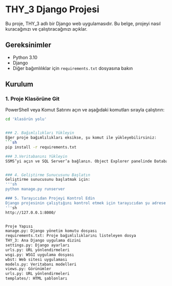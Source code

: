 # THY_3 Django Projesi

Bu proje, THY_3 adlı bir Django web uygulamasıdır. Bu belge, projeyi nasıl kuracağınızı ve çalıştıracağınızı açıklar.

## Gereksinimler

- Python 3.10
- Django
- Diğer bağımlılıklar için `requirements.txt` dosyasına bakın

## Kurulum

### 1. Proje Klasörüne Git

PowerShell veya Komut Satırını açın ve aşağıdaki komutları sırayla çalıştırın:

```sh
cd 'klasörün yolu'


### 2. Bağımlılıkları Yükleyin
Eğer proje bağımlılıkları eksikse, şu komut ile yükleyebilirsiniz:
```sh
pip install -r requirements.txt

### 3.Veritabanını Yükleyin
SSMS’yi açın ve SQL Server’a bağlanın. Object Explorer panelinde Databases üzerine sağ tıklayın ve Restore Database… seçeneğini seçin. Source kısmında "Device" seçeneğini işaretleyin ve ... (göz at) butonuna tıklayın. Add... butonuna basın ve thy_1.bak dosyanızın bulunduğu konumu seçin. OK butonuna tıklayın ve "Verify Backup Media" seçeneğini işaretleyin.


### 4. Geliştirme Sunucusunu Başlatın
Geliştirme sunucusunu başlatmak için:
'''sh
python manage.py runserver

### 5. Tarayıcıdan Projeyi Kontrol Edin
Django projesinin çalıştığını kontrol etmek için tarayıcıdan şu adrese gidin:
'''sh
http://127.0.0.1:8000/


Proje Yapısı
manage.py: Django yönetim komutu dosyası
requirements.txt: Proje bağımlılıklarını listeleyen dosya
THY_3: Ana Django uygulama dizini
settings.py: Django ayarları
urls.py: URL yönlendirmeleri
wsgi.py: WSGI uygulama dosyası
wbst: Web sitesi uygulaması
models.py: Veritabanı modelleri
views.py: Görünümler
urls.py: URL yönlendirmeleri
templates/: HTML şablonları








